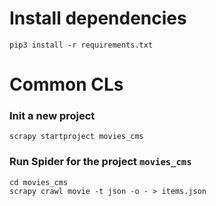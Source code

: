 # Install dependencies
```
pip3 install -r requirements.txt
```

# Common CLs

### Init a new project
```
scrapy startproject movies_cms
```

### Run Spider for the project `movies_cms`
```
cd movies_cms
scrapy crawl movie -t json -o - > items.json 
```